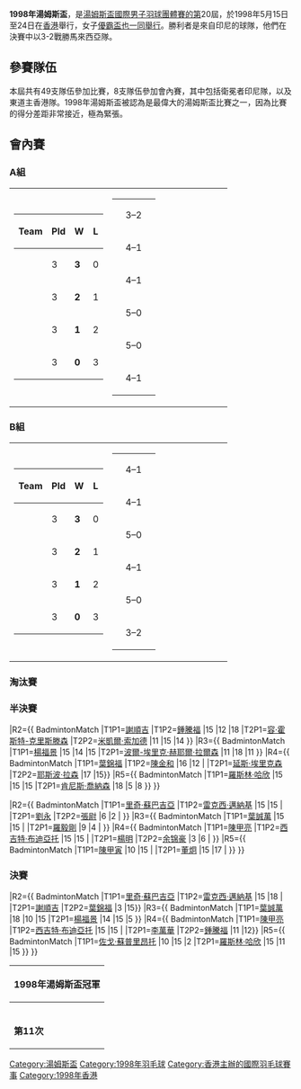 **1998年湯姆斯盃**，是[湯姆斯盃國際男子羽球團體賽的第](https://zh.wikipedia.org/wiki/湯姆斯盃 "wikilink")20屆，於1998年5月15日至24日在[香港](../Page/香港.md "wikilink")舉行，女子[優霸盃也一同舉行](https://zh.wikipedia.org/wiki/優霸盃 "wikilink")。勝利者是來自印尼的球隊，他們在決賽中以3-2戰勝馬來西亞隊。

## 參賽隊伍

本屆共有49支隊伍參加比賽，8支隊伍參加會內賽，其中包括衛冕者印尼隊，以及東道主香港隊。1998年湯姆斯盃被認為是最偉大的湯姆斯盃比賽之一，因為比賽的得分差距非常接近，極為緊張。

## 會內賽

### A組

<table>
<colgroup>
<col style="width: 45%" />
<col style="width: 55%" />
</colgroup>
<tbody>
<tr class="odd">
<td><table>
<thead>
<tr class="header">
<th><p>Team</p></th>
<th><p>Pld</p></th>
<th><p>W</p></th>
<th><p>L</p></th>
</tr>
</thead>
<tbody>
<tr class="odd">
<td></td>
<td><p>3</p></td>
<td><p><strong>3</strong></p></td>
<td><p>0</p></td>
</tr>
<tr class="even">
<td></td>
<td><p>3</p></td>
<td><p><strong>2</strong></p></td>
<td><p>1</p></td>
</tr>
<tr class="odd">
<td></td>
<td><p>3</p></td>
<td><p><strong>1</strong></p></td>
<td><p>2</p></td>
</tr>
<tr class="even">
<td></td>
<td><p>3</p></td>
<td><p><strong>0</strong></p></td>
<td><p>3</p></td>
</tr>
</tbody>
</table></td>
<td><table>
<tbody>
<tr class="odd">
<td style="text-align: right;"></td>
<td style="text-align: center;"><p>3–2</p></td>
<td></td>
</tr>
<tr class="even">
<td style="text-align: right;"></td>
<td style="text-align: center;"><p>4–1</p></td>
<td></td>
</tr>
<tr class="odd">
<td style="text-align: right;"></td>
<td style="text-align: center;"><p>4–1</p></td>
<td></td>
</tr>
<tr class="even">
<td style="text-align: right;"></td>
<td style="text-align: center;"><p>5–0</p></td>
<td></td>
</tr>
<tr class="odd">
<td style="text-align: right;"></td>
<td style="text-align: center;"><p>5–0</p></td>
<td></td>
</tr>
<tr class="even">
<td style="text-align: right;"></td>
<td style="text-align: center;"><p>4–1</p></td>
<td></td>
</tr>
</tbody>
</table></td>
</tr>
</tbody>
</table>

### B組

<table>
<colgroup>
<col style="width: 45%" />
<col style="width: 55%" />
</colgroup>
<tbody>
<tr class="odd">
<td><table>
<thead>
<tr class="header">
<th><p>Team</p></th>
<th><p>Pld</p></th>
<th><p>W</p></th>
<th><p>L</p></th>
</tr>
</thead>
<tbody>
<tr class="odd">
<td></td>
<td><p>3</p></td>
<td><p><strong>3</strong></p></td>
<td><p>0</p></td>
</tr>
<tr class="even">
<td></td>
<td><p>3</p></td>
<td><p><strong>2</strong></p></td>
<td><p>1</p></td>
</tr>
<tr class="odd">
<td></td>
<td><p>3</p></td>
<td><p><strong>1</strong></p></td>
<td><p>2</p></td>
</tr>
<tr class="even">
<td></td>
<td><p>3</p></td>
<td><p><strong>0</strong></p></td>
<td><p>3</p></td>
</tr>
</tbody>
</table></td>
<td><table>
<tbody>
<tr class="odd">
<td style="text-align: right;"></td>
<td style="text-align: center;"><p>4–1</p></td>
<td style="text-align: left;"></td>
</tr>
<tr class="even">
<td style="text-align: right;"></td>
<td style="text-align: center;"><p>4–1</p></td>
<td style="text-align: left;"></td>
</tr>
<tr class="odd">
<td style="text-align: right;"></td>
<td style="text-align: center;"><p>5–0</p></td>
<td style="text-align: left;"></td>
</tr>
<tr class="even">
<td style="text-align: right;"></td>
<td style="text-align: center;"><p>4–1</p></td>
<td style="text-align: left;"></td>
</tr>
<tr class="odd">
<td style="text-align: right;"></td>
<td style="text-align: center;"><p>5–0</p></td>
<td style="text-align: left;"></td>
</tr>
<tr class="even">
<td style="text-align: right;"></td>
<td style="text-align: center;"><p>3–2</p></td>
<td style="text-align: left;"></td>
</tr>
</tbody>
</table></td>
</tr>
</tbody>
</table>

### 淘汰賽

### 半決賽

|R2={{ BadmintonMatch |T1P1=[謝順吉](https://zh.wikipedia.org/wiki/謝順吉 "wikilink") |T1P2=[鍾騰福](../Page/鍾騰福.md "wikilink") |15 |12 |18 |T2P1=[容·霍斯特-克里斯滕森](https://zh.wikipedia.org/wiki/容·霍斯特-克里斯滕森 "wikilink") |T2P2=[米凱爾·索加德](../Page/米凱爾·索加德.md "wikilink") |11 |15 |14 }} |R3={{ BadmintonMatch |T1P1=[楊福景](https://zh.wikipedia.org/wiki/楊福景 "wikilink") |15 |14 |15 |T2P1=[波爾-埃里克·赫耶爾·拉爾森](https://zh.wikipedia.org/wiki/波爾-埃里克·赫耶爾·拉爾森 "wikilink") |11 |18 |11 }} |R4={{ BadmintonMatch |T1P1=[葉錦福](https://zh.wikipedia.org/wiki/葉錦福 "wikilink") |T1P2=[陳金和](../Page/陳金和.md "wikilink") |16 |12 | |T2P1=[延斯·埃里克森](../Page/延斯·埃里克森.md "wikilink") |T2P2=[耶斯波·拉森](https://zh.wikipedia.org/wiki/耶斯波·拉森 "wikilink") |17 |15}} |R5={{ BadmintonMatch |T1P1=[羅斯林·哈欣](https://zh.wikipedia.org/wiki/羅斯林·哈欣 "wikilink") |15 |15 |15 |T2P1=[肯尼斯·喬納森](../Page/肯尼斯·喬納森.md "wikilink") |18 |5 |8 }} }}

|R2={{ BadmintonMatch |T1P1=[里奇·蘇巴吉亞](../Page/里奇·蘇巴吉亞.md "wikilink") |T1P2=[雷克西·邁納基](../Page/雷克西·邁納基.md "wikilink") |15 |15 | |T2P1=[劉永](../Page/劉永_\(羽毛球運動員\).md "wikilink") |T2P2=[張尉](https://zh.wikipedia.org/wiki/張尉_\(羽毛球運動員\) "wikilink") |6 |2 | }} |R3={{ BadmintonMatch |T1P1=[葉誠萬](https://zh.wikipedia.org/wiki/葉誠萬 "wikilink") |15 |15 | |T2P1=[羅毅剛](https://zh.wikipedia.org/wiki/羅毅剛 "wikilink") |9 |4 | }} |R4={{ BadmintonMatch |T1P1=[陳甲亮](../Page/陳甲亮.md "wikilink") |T1P2=[西吉特·布迪亞托](https://zh.wikipedia.org/wiki/西吉特·布迪亞托 "wikilink") |15 |15 | |T2P1=[楊明](https://zh.wikipedia.org/wiki/楊明_\(羽毛球運動員\) "wikilink") |T2P2=[余锦豪](https://zh.wikipedia.org/wiki/余锦豪 "wikilink") |3 |6 | }} |R5={{ BadmintonMatch |T1P1=[陳甲寅](../Page/陳甲寅.md "wikilink") |10 |15 | |T2P1=[董炯](../Page/董炯.md "wikilink") |15 |17 | }} }}

### 決賽

|R2={{ BadmintonMatch |T1P1=[里奇·蘇巴吉亞](../Page/里奇·蘇巴吉亞.md "wikilink") |T1P2=[雷克西·邁納基](../Page/雷克西·邁納基.md "wikilink") |15 |18 | |T2P1=[謝順吉](https://zh.wikipedia.org/wiki/謝順吉 "wikilink") |T2P2=[葉錦福](https://zh.wikipedia.org/wiki/葉錦福 "wikilink") |3 |15}} |R3={{ BadmintonMatch |T1P1=[葉誠萬](https://zh.wikipedia.org/wiki/葉誠萬 "wikilink") |18 |10 |15 |T2P1=[楊福景](https://zh.wikipedia.org/wiki/楊福景 "wikilink") |14 |15 |5 }} |R4={{ BadmintonMatch |T1P1=[陳甲亮](../Page/陳甲亮.md "wikilink") |T1P2=[西吉特·布迪亞托](https://zh.wikipedia.org/wiki/西吉特·布迪亞托 "wikilink") |15 |15 | |T2P1=[李萬華](../Page/李萬華.md "wikilink") |T2P2=[鍾騰福](../Page/鍾騰福.md "wikilink") |11 |12}} |R5={{ BadmintonMatch |T1P1=[佐戈·蘇普里昂托](../Page/佐戈·蘇普里昂托.md "wikilink") |10 |15 |2 |T2P1=[羅斯林·哈欣](https://zh.wikipedia.org/wiki/羅斯林·哈欣 "wikilink") |15 |11 |15 }} }}

<table>
<thead>
<tr class="header">
<th><p>1998年湯姆斯盃冠軍</p></th>
</tr>
</thead>
<tbody>
<tr class="odd">
<td><p><strong></strong><br />
<strong>第11次</strong></p></td>
</tr>
</tbody>
</table>

[Category:湯姆斯盃](https://zh.wikipedia.org/wiki/Category:湯姆斯盃 "wikilink") [Category:1998年羽毛球](https://zh.wikipedia.org/wiki/Category:1998年羽毛球 "wikilink") [Category:香港主辦的國際羽毛球賽事](https://zh.wikipedia.org/wiki/Category:香港主辦的國際羽毛球賽事 "wikilink") [Category:1998年香港](https://zh.wikipedia.org/wiki/Category:1998年香港 "wikilink")